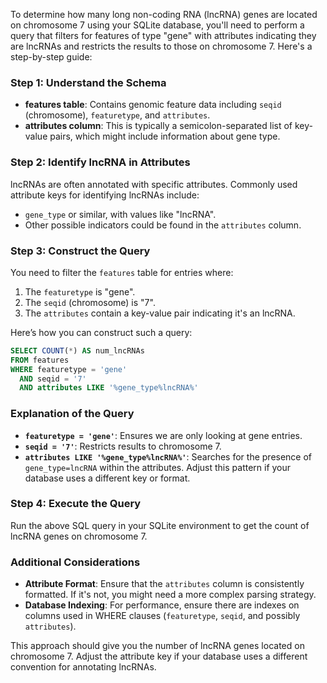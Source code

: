 To determine how many long non-coding RNA (lncRNA) genes are located on chromosome 7 using your SQLite database, you'll need to perform a query that filters for features of type "gene" with attributes indicating they are lncRNAs and restricts the results to those on chromosome 7. Here's a step-by-step guide:

### Step 1: Understand the Schema

- **features table**: Contains genomic feature data including `seqid` (chromosome), `featuretype`, and `attributes`.
- **attributes column**: This is typically a semicolon-separated list of key-value pairs, which might include information about gene type.

### Step 2: Identify lncRNA in Attributes

lncRNAs are often annotated with specific attributes. Commonly used attribute keys for identifying lncRNAs include:
- `gene_type` or similar, with values like "lncRNA".
- Other possible indicators could be found in the `attributes` column.

### Step 3: Construct the Query

You need to filter the `features` table for entries where:
1. The `featuretype` is "gene".
2. The `seqid` (chromosome) is "7".
3. The `attributes` contain a key-value pair indicating it's an lncRNA.

Here’s how you can construct such a query:

```sql
SELECT COUNT(*) AS num_lncRNAs
FROM features
WHERE featuretype = 'gene'
  AND seqid = '7'
  AND attributes LIKE '%gene_type%lncRNA%'
```

### Explanation of the Query

- **`featuretype = 'gene'`**: Ensures we are only looking at gene entries.
- **`seqid = '7'`**: Restricts results to chromosome 7.
- **`attributes LIKE '%gene_type%lncRNA%'`**: Searches for the presence of `gene_type=lncRNA` within the attributes. Adjust this pattern if your database uses a different key or format.

### Step 4: Execute the Query

Run the above SQL query in your SQLite environment to get the count of lncRNA genes on chromosome 7.

### Additional Considerations

- **Attribute Format**: Ensure that the `attributes` column is consistently formatted. If it's not, you might need a more complex parsing strategy.
- **Database Indexing**: For performance, ensure there are indexes on columns used in WHERE clauses (`featuretype`, `seqid`, and possibly `attributes`).

This approach should give you the number of lncRNA genes located on chromosome 7. Adjust the attribute key if your database uses a different convention for annotating lncRNAs.